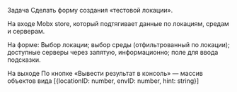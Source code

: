 Задача
Сделать форму создания «тестовой локации».

На входе
Mobx store, который подтягивает данные по локациям, средам и серверам.

На форме:
Выбор локации;
выбор среды (отфильтрованный по локации);
доступные серверы через запятую, информационно;
поле для ввода подсказки.

На выходе
По кнопке «Вывести результат в консоль» — массив объектов вида [{locationID: number, envID: number, hint: string}]

